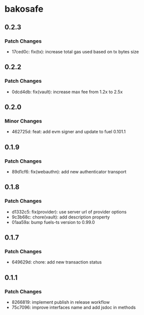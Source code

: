 # bakosafe

## 0.2.3

### Patch Changes

- 17ced0c: fix(tx): increase total gas used based on tx bytes size

## 0.2.2

### Patch Changes

- 0dcd4db: fix(vault): increase max fee from 1.2x to 2.5x

## 0.2.0

### Minor Changes

- 462725d: feat: add evm signer and update to fuel 0.101.1

## 0.1.9

### Patch Changes

- 89d1cf6: fix(webauthn): add new authenticator transport

## 0.1.8

### Patch Changes

- d1332c5: fix(provider): use server url of provider options
- 9c3b68c: chore(vault): add description property
- 01aa59a: bump fuels-ts version to 0.99.0

## 0.1.7

### Patch Changes

- 649629d: chore: add new transaction status

## 0.1.1

### Patch Changes

- 8266819: implement publish in release workflow
- 75c7096: improve interfaces name and add jsdoc in methods
